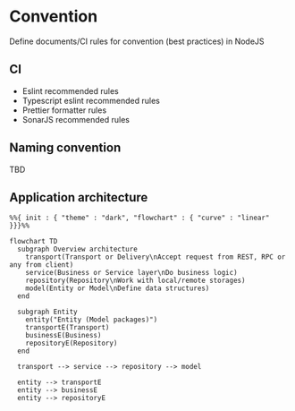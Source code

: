 # Convention

Define documents/CI rules for convention (best practices) in NodeJS

## CI

- Eslint recommended rules
- Typescript eslint recommended rules
- Prettier formatter rules
- SonarJS recommended rules

## Naming convention

TBD

## Application architecture

```mermaid
%%{ init : { "theme" : "dark", "flowchart" : { "curve" : "linear" }}}%%

flowchart TD
  subgraph Overview architecture
    transport(Transport or Delivery\nAccept request from REST, RPC or any from client)
    service(Business or Service layer\nDo business logic)
    repository(Repository\nWork with local/remote storages)
    model(Entity or Model\nDefine data structures)
  end

  subgraph Entity
    entity("Entity (Model packages)")
    transportE(Transport)
    businessE(Business)
    repositoryE(Repository)
  end

  transport --> service --> repository --> model

  entity --> transportE
  entity --> businessE
  entity --> repositoryE
```
